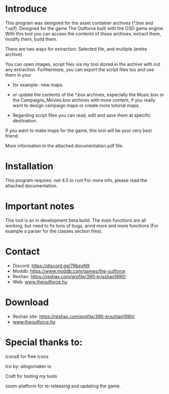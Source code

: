 Introduce
=
This program was designed for the asset container archives (*.box and *.opf).
Designed for the game The Outforce built with the O3D game engine.
With this tool you can access the contents of these archives, extract them, modify
them, build them.

There are two ways for extraction: Selected file, and multiple (entire archive).

You can open images, script files via my tool stored in the archive with out any
extraction. Furthermore, you can export the script files too and use them in your
- for example- new maps.
- or update the contents of the *.box archives, especially the Music.box or the
Campaigns_Movies.box archives with more content, if you really want to design
campaign maps or create more tutorial maps.

- Regarding script files you can read, edit and save them at specific destination.

If you want to make maps for the game, this tool will be your very best friend.

More information in the attached documentation.pdf file.

Installation
=
This program requires .net 4.5 to run!
For more info, please read the attached documentation.

Important notes
=
This tool is an in development beta build. The main functions are all working,
but need to fix tons of bugs, annd more and more functions (For example a parser 
for the classes section files).

Contact
=
- Discord:  https://discord.gg/7RbzqN9
- Moddb:    https://www.moddb.com/games/the-outforce
- Reshax:   https://reshax.com/profile/390-krisztian1990/
- Web: www.theoutforce.hu

Download
=
- Reshax site:  https://reshax.com/profile/390-krisztian1990/
- www.theoutforce.hu

Special thanks to:
=
icons8 for free icons

Ico by: ailogomaker io

Craft for testing my tools

zoom-platform for re-releasing and updating the game.
